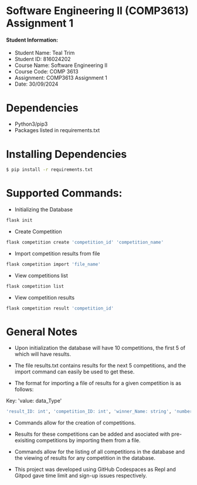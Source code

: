 # Software Engineering II (COMP3613) Assignment 1
#### Student Information:
* Student Name: Teal Trim
* Student ID: 816024202
* Course Name: Software Engineering II
* Course Code: COMP 3613
* Assignment: COMP3613 Assignment 1
* Date: 30/09/2024


# Dependencies
* Python3/pip3
* Packages listed in requirements.txt

# Installing Dependencies
```bash
$ pip install -r requirements.txt
```

# Supported Commands:
* Initializing the Database
```bash
flask init
```
* Create Competition
```bash
flask competition create 'competition_id' 'competition_name'
```
* Import competition results from file
```bash
flask competition import 'file_name'
```
* View competitions list
```bash
flask competition list
```
* View competition results
```bash
flask competition result 'competition_id'
```

# General Notes
* Upon initialization the database will have 10 competitions, the first 5 of which will have results.

* The file results.txt contains results for the next 5 competitions, and the import command can easily be used to get these.

* The format for importing a file of results for a given competition is as follows:

Key: 'value: data_Type'

```bash
'result_ID: int', 'competition_ID: int', 'winner_Name: string', 'number_Of_Participants'
```

* Commands allow for the creation of competitions.

* Results for these competitions can be added and asociated with pre-exisiting competitions by importing them from a file.

* Commands allow for the listing of all competitions in the database and the viewing of results for any competition in the database.

* This project was developed using GitHub Codespaces as Repl and Gitpod gave time limit and sign-up issues respectively.